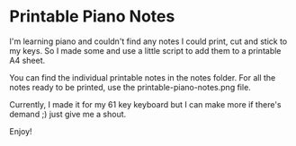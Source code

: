 # Printable Piano Notes

I'm learning piano and couldn't find any notes I could print, cut and stick to my keys. So I made some and use a little script to add them to a printable A4 sheet.

You can find the individual printable notes in the notes folder. For all the notes ready to be printed, use the printable-piano-notes.png file.

Currently, I made it for my 61 key keyboard but I can make more if there's demand ;) just give me a shout.

Enjoy!

